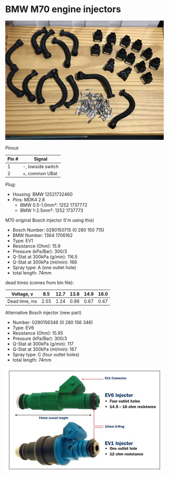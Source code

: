 # BMW M70 engine injectors #

![alt text][inj_connector]

Pinout

|Pin #|Signal|
|-----|------|
|1|-, lowside switch|
|2|+, common UBat|

Plug:

- Housing: BMW 12521732460
- Pins: MDK4 2.8
  - BMW 0.5-1.0mm²: 1252 1737772
  - BMW 1-2.5mm²: 1252 1737773

M70 original Bosch injector (I'm using this)

- Bosch Number: 0280150715 (0 280 150 715)
- BMW Number: 1364 1706162
- Type: EV1
- Resistance (Ohm): 15.9
- Pressure (kPa/Bar): 300/3
- Q-Stat at 300kPa (g/min): 116.5
- Q-Stat at 300kPa (ml/min): 166
- Spray type: A (one outlet hole)
- total length: 74mm

dead times (comes from bin file):

|Voltage, v|8.5|12.7|13.8|14.9|16.0|
|-----|------|------|------|------|------|
|Dead time, ms|2.55|1.24|0.96|0.67|0.47|

Alternative Bosch injector (new part)

- Number: 0280156346 (0 280 156 346)
- Type: EV6
- Resistance (Ohm): 15.95
- Pressure (kPa/Bar): 300/3
- Q-Stat at 300kPa (g/min): 117
- Q-Stat at 300kPa (ml/min): 167
- Spray type: C (four outlet holes)
- total length: 74mm

![alt text][bosch_injectors]

[inj_connector]: ./pictures/injector_connectors.jpg "Injector connectors"
[bosch_injectors]: ./pictures/ev1_ev6_injectors.jpg "Bosch EV1 and EV6 injectors"

